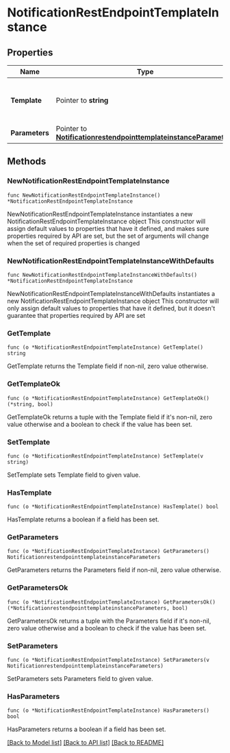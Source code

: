 # NotificationRestEndpointTemplateInstance

## Properties

Name | Type | Description | Notes
------------ | ------------- | ------------- | -------------
**Template** | Pointer to **string** | The name of the REST API template parameter. | [optional] 
**Parameters** | Pointer to [**NotificationrestendpointtemplateinstanceParameters**](NotificationrestendpointtemplateinstanceParameters.md) |  | [optional] 

## Methods

### NewNotificationRestEndpointTemplateInstance

`func NewNotificationRestEndpointTemplateInstance() *NotificationRestEndpointTemplateInstance`

NewNotificationRestEndpointTemplateInstance instantiates a new NotificationRestEndpointTemplateInstance object
This constructor will assign default values to properties that have it defined,
and makes sure properties required by API are set, but the set of arguments
will change when the set of required properties is changed

### NewNotificationRestEndpointTemplateInstanceWithDefaults

`func NewNotificationRestEndpointTemplateInstanceWithDefaults() *NotificationRestEndpointTemplateInstance`

NewNotificationRestEndpointTemplateInstanceWithDefaults instantiates a new NotificationRestEndpointTemplateInstance object
This constructor will only assign default values to properties that have it defined,
but it doesn't guarantee that properties required by API are set

### GetTemplate

`func (o *NotificationRestEndpointTemplateInstance) GetTemplate() string`

GetTemplate returns the Template field if non-nil, zero value otherwise.

### GetTemplateOk

`func (o *NotificationRestEndpointTemplateInstance) GetTemplateOk() (*string, bool)`

GetTemplateOk returns a tuple with the Template field if it's non-nil, zero value otherwise
and a boolean to check if the value has been set.

### SetTemplate

`func (o *NotificationRestEndpointTemplateInstance) SetTemplate(v string)`

SetTemplate sets Template field to given value.

### HasTemplate

`func (o *NotificationRestEndpointTemplateInstance) HasTemplate() bool`

HasTemplate returns a boolean if a field has been set.

### GetParameters

`func (o *NotificationRestEndpointTemplateInstance) GetParameters() NotificationrestendpointtemplateinstanceParameters`

GetParameters returns the Parameters field if non-nil, zero value otherwise.

### GetParametersOk

`func (o *NotificationRestEndpointTemplateInstance) GetParametersOk() (*NotificationrestendpointtemplateinstanceParameters, bool)`

GetParametersOk returns a tuple with the Parameters field if it's non-nil, zero value otherwise
and a boolean to check if the value has been set.

### SetParameters

`func (o *NotificationRestEndpointTemplateInstance) SetParameters(v NotificationrestendpointtemplateinstanceParameters)`

SetParameters sets Parameters field to given value.

### HasParameters

`func (o *NotificationRestEndpointTemplateInstance) HasParameters() bool`

HasParameters returns a boolean if a field has been set.


[[Back to Model list]](../README.md#documentation-for-models) [[Back to API list]](../README.md#documentation-for-api-endpoints) [[Back to README]](../README.md)


